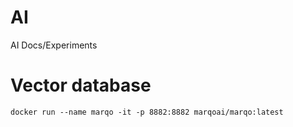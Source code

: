 # AI
AI Docs/Experiments

# Vector database
```
docker run --name marqo -it -p 8882:8882 marqoai/marqo:latest
```

